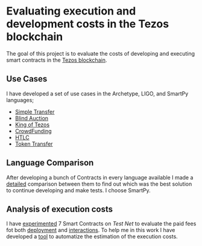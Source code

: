 # Evaluating execution and development costs in the Tezos blockchain
The goal of this project is to evaluate the costs of developing and executing smart contracts in the [Tezos blockchain](https://tezos.com/).

## Use Cases
I have developed a set of use cases in the Archetype, LIGO, and SmartPy languages;

- [Simple Transfer](https://github.com/TheMastro-11/Evaluating-execution-and-development-costs-in-the-Tezos-blockchain/tree/main/contracts/SimpleTransfer)
- [Blind Auction](https://github.com/TheMastro-11/Evaluating-execution-and-development-costs-in-the-Tezos-blockchain/tree/main/contracts/BlindAuction)
- [King of Tezos](https://github.com/TheMastro-11/Evaluating-execution-and-development-costs-in-the-Tezos-blockchain/tree/main/contracts/KingOfTezos)
- [CrowdFunding](https://github.com/TheMastro-11/Evaluating-execution-and-development-costs-in-the-Tezos-blockchain/tree/main/contracts/CrowdFunding)
- [HTLC](https://github.com/TheMastro-11/Evaluating-execution-and-development-costs-in-the-Tezos-blockchain/tree/main/contracts/HTLC)
- [Token Transfer](https://github.com/TheMastro-11/Evaluating-execution-and-development-costs-in-the-Tezos-blockchain/tree/main/contracts/TokenTransfer)

## Language Comparison
After developing a bunch of Contracts in every language available I made a [detailed](https://github.com/TheMastro-11/Evaluating-execution-and-development-costs-in-the-Tezos-blockchain/tree/main/contracts) comparison between them to find out which was the best solution to continue developing and make tests. 
I choose SmartPy.

## Analysis of execution costs
I have [experimented](https://github.com/TheMastro-11/Evaluating-execution-and-development-costs-in-the-Tezos-blockchain/tree/main/experiments) 7 Smart Contracts on *Test Net* to evaluate the paid fees fot both [deployment](/experiments/Deployments/) and [interactions](/experiments/Interactions/).
To help me in this work I have developed a [tool](https://github.com/TheMastro-11/SmartContractTestScript-By-Taquito-) to automatize the estimation of the execution costs.
